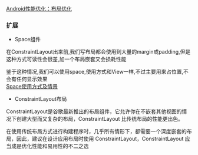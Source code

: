 [Android性能优化：布局优化](https://blog.csdn.net/carson_ho/article/details/79620486)

### 扩展
- Space组件  

在ConstraintLayout出来前,我们写布局都会使用到大量的margin或padding,但是这种方式可读性会很差,加一个布局嵌套又会损耗性能  

鉴于这种情况,我们可以使用space,使用方式和View一样,不过主要用来占位置,不会有任何显示效果  
[Space使用方式及情景](https://www.jianshu.com/p/2cd35845b3b3)

- ConstraintLayout布局  

ConstraintLayout是谷歌最新推出的布局组件，它允许你在不嵌套其他视图的情况下创建大型而又复杂的布局，ConstraintLayout 比传统布局的性能更出色。  

在使用传统布局方式进行构建程序时，几乎所有情形下，都需要一个深度嵌套的布局，因此，建议在设计应用布局时使用 ConstraintLayout，ConstraintLayout 应当成是优化性能和易用性的不二之选
